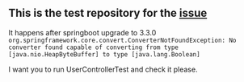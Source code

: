 ## This is the test repository for the [issue](https://github.com/spring-projects/spring-data-r2dbc/issues/860)

It happens after springboot upgrade to 3.3.0 
`org.springframework.core.convert.ConverterNotFoundException: No converter found capable of converting from type [java.nio.HeapByteBuffer] to type [java.lang.Boolean]`

I want you to run UserControllerTest and check it please.
